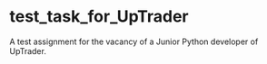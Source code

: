 # test_task_for_UpTrader
A test assignment for the vacancy of a Junior Python developer of UpTrader.
